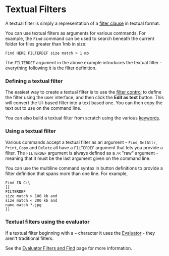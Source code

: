 # Textual Filters

A textual filter is simply a representation of a [filter clause](defining_a_filter.md) in textual format.

You can use textual filters as arguments for various commands. For example, the `Find` command can be used to search beneath the current folder for files greater than 1mb in size:

    Find HERE FILTERDEF size match > 1 mb

The `FILTERDEF` argument in the above example introduces the textual filter - everything following it is the filter definition.

### Defining a textual filter

The easiest way to create a textual filter is to use the [filter control](../.md) to define the filter using the user interface, and then click the **Edit as text** button. This will convert the UI-based filter into a text based one. You can then copy the text out to use on the command line.

You can also build a textual filter from scratch using the various [keywords](/Manual/reference/textual_filters.md).

### Using a textual filter

Various commands accept a textual filter as an argument - `Find`, `SetAttr`, `Print`, `Copy` and `Delete` all have a `FILTERDEF` argument that lets you provide a filter. The `FILTERDEF` argument is always defined as a `/R` "raw" argument - meaning that it must be the last argument given on the command line.

You can use the multiline command syntax in button definitions to provide a filter definition that spans more than one line. For example,

    Find IN C:\ 
    [[
    FILTERDEF
    size match > 100 kb and
    size match < 200 kb and
    name match *.jpg
    ]]

### Textual filters using the evaluator

If a textual filter beginning with a `=` character it uses the [Evaluator](/Manual/evaluator/README.md) - they aren't traditional filters.

See the [Evaluator Filters and Find](/Manual/evaluator/applicable_contexts/filters_and_find.md) page for more information.
